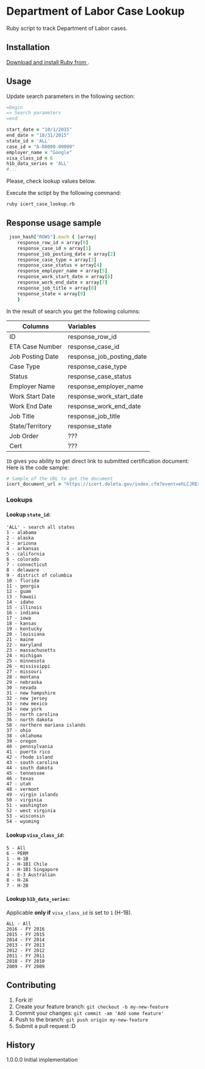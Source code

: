 # Department of Labor Case Lookup

Ruby script to track Department of Labor cases.

## Installation

[Download and install Ruby from ](https://www.ruby-lang.org/en/documentation/installation/ "Ruby install documentation").

## Usage

Update search parameters in the following section:

```ruby
=begin
=> Search parameters
=end

start_date = "10/1/2015"
end_date = "10/31/2015"
state_id = 'ALL'
case_id = "A-00000-00000"
employer_name = "Google"
visa_class_id = 6
h1b_data_series = 'ALL'
#...
```
Please, check lookup values below.

Execute the sctipt by the following command:
```
ruby icert_case_lookup.rb
```

## Response usage sample

```ruby
 json_hash["ROWS"].each { |array|
 	response_row_id = array[0]
 	response_case_id = array[1]
 	response_job_posting_date = array[2]
 	response_case_type = array[3]
 	response_case_status = array[4]
 	response_employer_name = array[5]
 	response_work_start_date = array[6]
 	response_work_end_date = array[7]
 	response_job_title = array[8]
 	response_state = array[9]
 	}
```

In the result of search you get the following columns:

| Columns          | Variables                 |
| ---------------- |:--------------------------|
| ID               | response_row_id           |
| ETA Case Number  | response_case_id          |
| Job Posting Date | response_job_posting_date |
| Case Type        | response_case_type        |
| Status           | response_case_status      |
| Employer Name    | response_employer_name    |
| Work Start Date  | response_work_start_date  |
| Work End Date    | response_work_end_date    |
| Job Title        | response_job_title        |
| State/Territory  | response_state            |
| Job Order        | ???                       |
| Cert             | ???                       |

`ID` gives you ability to get direct link to submitted certification document:
Here is the code sample:
```ruby
# Sample of the URL to get the document
icert_document_url = "https://icert.doleta.gov/index.cfm?event=ehLCJRExternal.dspCert&visa_class_id=#{visa_class_id}&id=#{response_row_id}"
```

### Lookups
#### Lookup `state_id`:
```
'ALL' - search all states
1 - alabama
2 - alaska
3 - arizona
4 - arkansas
5 - california
6 - colorado
7 - connecticut
8 - delaware
9 - district of columbia
10 - florida
11 - georgia
12 - guam
13 - hawaii
14 - idaho
15 - illinois
16 - indiana
17 - iowa
18 - kansas
19 - kentucky
20 - louisiana
21 - maine
22 - maryland
23 - massachusetts
24 - michigan
25 - minnesota
26 - mississippi
27 - missouri
28 - montana
29 - nebraska
30 - nevada
31 - new hampshire
32 - new jersey
33 - new mexico
34 - new york
35 - north carolina
36 - north dakota
58 - northern mariana islands
37 - ohio
38 - oklahoma
39 - oregon
40 - pennsylvania
41 - puerto rico
42 - rhode island
43 - south carolina
44 - south dakota
45 - tennessee
46 - texas
47 - utah
48 - vermont
49 - virgin islands
50 - virginia
51 - washington
52 - west virginia
53 - wisconsin
54 - wyoming
```

#### Lookup `visa_class_id`:
```
5 - All
6 - PERM
1 - H-1B
2 - H-1B1 Chile
3 - H-1B1 Singapore
4 - E-3 Australian
8 - H-2A
7 - H-2B
```

#### Lookup `h1b_data_series`:
Applicable **only if** `visa_class_id` is set to `1` (H-1B).
```
ALL - All
2016 - FY 2016
2015 - FY 2015
2014 - FY 2014
2013 - FY 2013
2012 - FY 2012
2011 - FY 2011
2010 - FY 2010
2009 - FY 2009
```

## Contributing

1. Fork it!
2. Create your feature branch: `git checkout -b my-new-feature`
3. Commit your changes: `git commit -am 'Add some feature'`
4. Push to the branch: `git push origin my-new-feature`
5. Submit a pull request :D

## History

1.0.0.0 Initial implementation